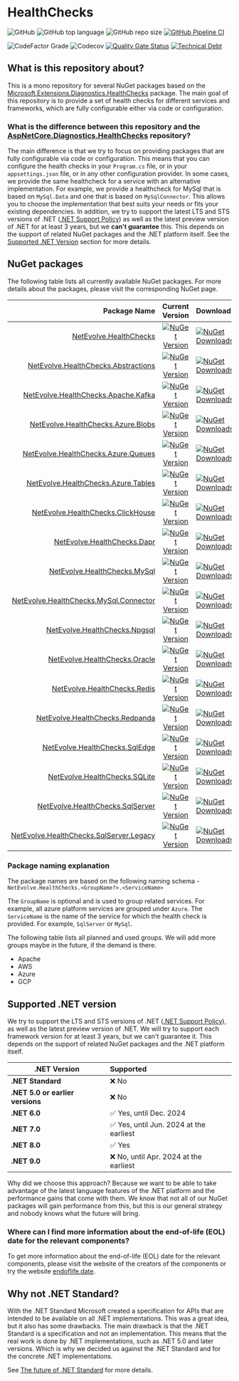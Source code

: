 # HealthChecks

![GitHub](https://img.shields.io/github/license/dailydevops/healthchecks?logo=github)
![GitHub top language](https://img.shields.io/github/languages/top/dailydevops/healthchecks?logo=github)
![GitHub repo size](https://img.shields.io/github/repo-size/dailydevops/healthchecks?logo=github)
[![GitHub Pipeline CI](https://github.com/dailydevops/healthchecks/actions/workflows/cicd.yml/badge.svg?branch=main&event=push)](https://github.com/dailydevops/healthchecks/actions/workflows/cicd.yml)

![CodeFactor Grade](https://img.shields.io/codefactor/grade/github/dailydevops/healthchecks/main?logo=codefactor)
![Codecov](https://img.shields.io/codecov/c/github/dailydevops/healthchecks?logo=codecov)
[![Quality Gate Status](https://sonarcloud.io/api/project_badges/measure?project=dailydevops_healthchecks&metric=alert_status)](https://sonarcloud.io/summary/new_code?id=dailydevops_healthchecks)
[![Technical Debt](https://sonarcloud.io/api/project_badges/measure?project=dailydevops_healthchecks&metric=sqale_index)](https://sonarcloud.io/summary/new_code?id=dailydevops_healthchecks)

## What is this repository about?
This is a mono repository for several NuGet packages based on the [Microsoft.Extensions.Diagnostics.HealthChecks](https://www.nuget.org/packages/Microsoft.Extensions.Diagnostics.HealthChecks) package. The main goal of this repository is to provide a set of health checks for different services and frameworks, which are fully configurable either via code or configuration.

### What is the difference between this repository and the [AspNetCore.Diagnostics.HealthChecks](https://github.com/Xabaril/AspNetCore.Diagnostics.HealthChecks) repository?
The main difference is that we try to focus on providing packages that are fully configurable via code or configuration. This means that you can configure the health checks in your `Program.cs` file, or in your `appsettings.json` file, or in any other configuration provider. In some cases, we provide the same healthcheck for a service with an alternative implementation. For example, we provide a healthcheck for MySql that is based on `MySql.Data` and one that is based on `MySqlConnector`. This allows you to choose the implementation that best suits your needs or fits your existing dependencies.
In addition, we try to support the latest LTS and STS versions of .NET ([.NET Support Policy](https://dotnet.microsoft.com/en-us/platform/support/policy/dotnet-core)) as well as the latest preview version of .NET for at least 3 years, but we **can't guarantee** this. This depends on the support of related NuGet packages and the .NET platform itself. See the [Supported .NET Version](#supported-net-version) section for more details.

## NuGet packages
The following table lists all currently available NuGet packages. For more details about the packages, please visit the corresponding NuGet page.

<!-- packages:start -->
| Package Name | Current Version | Downloads |
|-------------:|:---------------:|-----------|
| [NetEvolve.HealthChecks](https://www.nuget.org/packages/NetEvolve.HealthChecks/) | [![NuGet Version](https://img.shields.io/nuget/v/NetEvolve.HealthChecks?&logo=nuget)](https://img.shields.io/nuget/v/NetEvolve.HealthChecks?logo=nuget)| [![NuGet Downloads](https://img.shields.io/nuget/dt/NetEvolve.HealthChecks?&logo=nuget)](https://img.shields.io/nuget/v/NetEvolve.HealthChecks?logo=nuget) |
| [NetEvolve.HealthChecks.Abstractions](https://www.nuget.org/packages/NetEvolve.HealthChecks.Abstractions/) | [![NuGet Version](https://img.shields.io/nuget/v/NetEvolve.HealthChecks.Abstractions?&logo=nuget)](https://img.shields.io/nuget/v/NetEvolve.HealthChecks.Abstractions?logo=nuget)| [![NuGet Downloads](https://img.shields.io/nuget/dt/NetEvolve.HealthChecks.Abstractions?&logo=nuget)](https://img.shields.io/nuget/v/NetEvolve.HealthChecks.Abstractions?logo=nuget) |
| [NetEvolve.HealthChecks.Apache.Kafka](https://www.nuget.org/packages/NetEvolve.HealthChecks.Apache.Kafka/) | [![NuGet Version](https://img.shields.io/nuget/v/NetEvolve.HealthChecks.Apache.Kafka?&logo=nuget)](https://img.shields.io/nuget/v/NetEvolve.HealthChecks.Apache.Kafka?logo=nuget)| [![NuGet Downloads](https://img.shields.io/nuget/dt/NetEvolve.HealthChecks.Apache.Kafka?&logo=nuget)](https://img.shields.io/nuget/v/NetEvolve.HealthChecks.Apache.Kafka?logo=nuget) |
| [NetEvolve.HealthChecks.Azure.Blobs](https://www.nuget.org/packages/NetEvolve.HealthChecks.Azure.Blobs/) | [![NuGet Version](https://img.shields.io/nuget/v/NetEvolve.HealthChecks.Azure.Blobs?&logo=nuget)](https://img.shields.io/nuget/v/NetEvolve.HealthChecks.Azure.Blobs?logo=nuget)| [![NuGet Downloads](https://img.shields.io/nuget/dt/NetEvolve.HealthChecks.Azure.Blobs?&logo=nuget)](https://img.shields.io/nuget/v/NetEvolve.HealthChecks.Azure.Blobs?logo=nuget) |
| [NetEvolve.HealthChecks.Azure.Queues](https://www.nuget.org/packages/NetEvolve.HealthChecks.Azure.Queues/) | [![NuGet Version](https://img.shields.io/nuget/v/NetEvolve.HealthChecks.Azure.Queues?&logo=nuget)](https://img.shields.io/nuget/v/NetEvolve.HealthChecks.Azure.Queues?logo=nuget)| [![NuGet Downloads](https://img.shields.io/nuget/dt/NetEvolve.HealthChecks.Azure.Queues?&logo=nuget)](https://img.shields.io/nuget/v/NetEvolve.HealthChecks.Azure.Queues?logo=nuget) |
| [NetEvolve.HealthChecks.Azure.Tables](https://www.nuget.org/packages/NetEvolve.HealthChecks.Azure.Tables/) | [![NuGet Version](https://img.shields.io/nuget/v/NetEvolve.HealthChecks.Azure.Tables?&logo=nuget)](https://img.shields.io/nuget/v/NetEvolve.HealthChecks.Azure.Tables?logo=nuget)| [![NuGet Downloads](https://img.shields.io/nuget/dt/NetEvolve.HealthChecks.Azure.Tables?&logo=nuget)](https://img.shields.io/nuget/v/NetEvolve.HealthChecks.Azure.Tables?logo=nuget) |
| [NetEvolve.HealthChecks.ClickHouse](https://www.nuget.org/packages/NetEvolve.HealthChecks.ClickHouse/) | [![NuGet Version](https://img.shields.io/nuget/v/NetEvolve.HealthChecks.ClickHouse?&logo=nuget)](https://img.shields.io/nuget/v/NetEvolve.HealthChecks.ClickHouse?logo=nuget)| [![NuGet Downloads](https://img.shields.io/nuget/dt/NetEvolve.HealthChecks.ClickHouse?&logo=nuget)](https://img.shields.io/nuget/v/NetEvolve.HealthChecks.ClickHouse?logo=nuget) |
| [NetEvolve.HealthChecks.Dapr](https://www.nuget.org/packages/NetEvolve.HealthChecks.Dapr/) | [![NuGet Version](https://img.shields.io/nuget/v/NetEvolve.HealthChecks.Dapr?&logo=nuget)](https://img.shields.io/nuget/v/NetEvolve.HealthChecks.Dapr?logo=nuget)| [![NuGet Downloads](https://img.shields.io/nuget/dt/NetEvolve.HealthChecks.Dapr?&logo=nuget)](https://img.shields.io/nuget/v/NetEvolve.HealthChecks.Dapr?logo=nuget) |
| [NetEvolve.HealthChecks.MySql](https://www.nuget.org/packages/NetEvolve.HealthChecks.MySql/) | [![NuGet Version](https://img.shields.io/nuget/v/NetEvolve.HealthChecks.MySql?&logo=nuget)](https://img.shields.io/nuget/v/NetEvolve.HealthChecks.MySql?logo=nuget)| [![NuGet Downloads](https://img.shields.io/nuget/dt/NetEvolve.HealthChecks.MySql?&logo=nuget)](https://img.shields.io/nuget/v/NetEvolve.HealthChecks.MySql?logo=nuget) |
| [NetEvolve.HealthChecks.MySql.Connector](https://www.nuget.org/packages/NetEvolve.HealthChecks.MySql.Connector/) | [![NuGet Version](https://img.shields.io/nuget/v/NetEvolve.HealthChecks.MySql.Connector?&logo=nuget)](https://img.shields.io/nuget/v/NetEvolve.HealthChecks.MySql.Connector?logo=nuget)| [![NuGet Downloads](https://img.shields.io/nuget/dt/NetEvolve.HealthChecks.MySql.Connector?&logo=nuget)](https://img.shields.io/nuget/v/NetEvolve.HealthChecks.MySql.Connector?logo=nuget) |
| [NetEvolve.HealthChecks.Npgsql](https://www.nuget.org/packages/NetEvolve.HealthChecks.Npgsql/) | [![NuGet Version](https://img.shields.io/nuget/v/NetEvolve.HealthChecks.Npgsql?&logo=nuget)](https://img.shields.io/nuget/v/NetEvolve.HealthChecks.Npgsql?logo=nuget)| [![NuGet Downloads](https://img.shields.io/nuget/dt/NetEvolve.HealthChecks.Npgsql?&logo=nuget)](https://img.shields.io/nuget/v/NetEvolve.HealthChecks.Npgsql?logo=nuget) |
| [NetEvolve.HealthChecks.Oracle](https://www.nuget.org/packages/NetEvolve.HealthChecks.Oracle/) | [![NuGet Version](https://img.shields.io/nuget/v/NetEvolve.HealthChecks.Oracle?&logo=nuget)](https://img.shields.io/nuget/v/NetEvolve.HealthChecks.Oracle?logo=nuget)| [![NuGet Downloads](https://img.shields.io/nuget/dt/NetEvolve.HealthChecks.Oracle?&logo=nuget)](https://img.shields.io/nuget/v/NetEvolve.HealthChecks.Oracle?logo=nuget) |
| [NetEvolve.HealthChecks.Redis](https://www.nuget.org/packages/NetEvolve.HealthChecks.Redis/) | [![NuGet Version](https://img.shields.io/nuget/v/NetEvolve.HealthChecks.Redis?&logo=nuget)](https://img.shields.io/nuget/v/NetEvolve.HealthChecks.Redis?logo=nuget)| [![NuGet Downloads](https://img.shields.io/nuget/dt/NetEvolve.HealthChecks.Redis?&logo=nuget)](https://img.shields.io/nuget/v/NetEvolve.HealthChecks.Redis?logo=nuget) |
| [NetEvolve.HealthChecks.Redpanda](https://www.nuget.org/packages/NetEvolve.HealthChecks.Redpanda/) | [![NuGet Version](https://img.shields.io/nuget/v/NetEvolve.HealthChecks.Redpanda?&logo=nuget)](https://img.shields.io/nuget/v/NetEvolve.HealthChecks.Redpanda?logo=nuget)| [![NuGet Downloads](https://img.shields.io/nuget/dt/NetEvolve.HealthChecks.Redpanda?&logo=nuget)](https://img.shields.io/nuget/v/NetEvolve.HealthChecks.Redpanda?logo=nuget) |
| [NetEvolve.HealthChecks.SqlEdge](https://www.nuget.org/packages/NetEvolve.HealthChecks.SqlEdge/) | [![NuGet Version](https://img.shields.io/nuget/v/NetEvolve.HealthChecks.SqlEdge?&logo=nuget)](https://img.shields.io/nuget/v/NetEvolve.HealthChecks.SqlEdge?logo=nuget)| [![NuGet Downloads](https://img.shields.io/nuget/dt/NetEvolve.HealthChecks.SqlEdge?&logo=nuget)](https://img.shields.io/nuget/v/NetEvolve.HealthChecks.SqlEdge?logo=nuget) |
| [NetEvolve.HealthChecks.SQLite](https://www.nuget.org/packages/NetEvolve.HealthChecks.SQLite/) | [![NuGet Version](https://img.shields.io/nuget/v/NetEvolve.HealthChecks.SQLite?&logo=nuget)](https://img.shields.io/nuget/v/NetEvolve.HealthChecks.SQLite?logo=nuget)| [![NuGet Downloads](https://img.shields.io/nuget/dt/NetEvolve.HealthChecks.SQLite?&logo=nuget)](https://img.shields.io/nuget/v/NetEvolve.HealthChecks.SQLite?logo=nuget) |
| [NetEvolve.HealthChecks.SqlServer](https://www.nuget.org/packages/NetEvolve.HealthChecks.SqlServer/) | [![NuGet Version](https://img.shields.io/nuget/v/NetEvolve.HealthChecks.SqlServer?&logo=nuget)](https://img.shields.io/nuget/v/NetEvolve.HealthChecks.SqlServer?logo=nuget)| [![NuGet Downloads](https://img.shields.io/nuget/dt/NetEvolve.HealthChecks.SqlServer?&logo=nuget)](https://img.shields.io/nuget/v/NetEvolve.HealthChecks.SqlServer?logo=nuget) |
| [NetEvolve.HealthChecks.SqlServer.Legacy](https://www.nuget.org/packages/NetEvolve.HealthChecks.SqlServer.Legacy/) | [![NuGet Version](https://img.shields.io/nuget/v/NetEvolve.HealthChecks.SqlServer.Legacy?&logo=nuget)](https://img.shields.io/nuget/v/NetEvolve.HealthChecks.SqlServer.Legacy?logo=nuget)| [![NuGet Downloads](https://img.shields.io/nuget/dt/NetEvolve.HealthChecks.SqlServer.Legacy?&logo=nuget)](https://img.shields.io/nuget/v/NetEvolve.HealthChecks.SqlServer.Legacy?logo=nuget) |
<!-- packages:end -->

### Package naming explanation
The package names are based on the following naming schema - `NetEvolve.HealthChecks.<GroupName?>.<ServiceName>`

The `GroupName` is optional and is used to group related services. For example, all azure platform services are grouped under `Azure`. The `ServiceName` is the name of the service for which the health check is provided. For example, `SqlServer` or `MySql`.

The following table lists all planned and used groups. We will add more groups maybe in the future, if the demand is there.
- Apache
- AWS
- Azure
- GCP

## Supported .NET version
We try to support the LTS and STS versions of .NET ([.NET Support Policy](https://dotnet.microsoft.com/en-us/platform/support/policy/dotnet-core)), as well as the latest preview version of .NET. We will try to support each framework version for at least 3 years, but we can't guarantee it. This depends on the support of related NuGet packages and the .NET platform itself.

| .NET Version                     | Supported                                               |
|----------------------------------|:--------------------------------------------------------|
| **.NET Standard**                | :x: No                                                  |
| **.NET 5.0 or earlier versions** | :x: No                                                  |
| **.NET 6.0**                     | :white_check_mark: Yes, until Dec. 2024                 |
| **.NET 7.0**                     | :white_check_mark: Yes, until Jun. 2024 at the earliest |
| **.NET 8.0**                     | :white_check_mark: Yes                                  |
| **.NET 9.0**                     | :x: No, until Apr. 2024 at the earliest                 |



Why did we choose this approach? Because we want to be able to take advantage of the latest language features of the .NET platform and the performance gains that come with them. We know that not all of our NuGet packages will gain performance from this, but this is our general strategy and nobody knows what the future will bring.

### Where can I find more information about the end-of-life (EOL) date for the relevant components?
To get more information about the end-of-life (EOL) date for the relevant components, please visit the website of the creators of the components or try the website [endoflife.date](https://endoflife.date/).

## Why not .NET Standard?
With the .NET Standard Microsoft created a specification for APIs that are intended to be available on all .NET implementations. This was a great idea, but it also has some drawbacks. The main drawback is that the .NET Standard is a specification and not an implementation. This means that the real work is done by .NET implementations, such as .NET 5.0 and later versions. Which is why we decided us against the .NET Standard and for the concrete .NET implementations.

See [The future of .NET Standard](https://devblogs.microsoft.com/dotnet/the-future-of-net-standard/) for more details.
